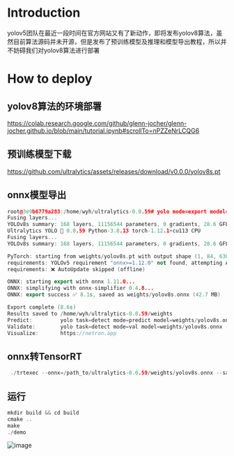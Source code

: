 # Introduction

yolov5团队在最近一段时间在官方网站又有了新动作，即将发布yolov8算法，虽然目前算法源码并未开源，但是发布了预训练模型及推理和模型导出教程，所以并不妨碍我们对yolov8算法进行部署

# How to deploy

## yolov8算法的环境部署
https://colab.research.google.com/github/glenn-jocher/glenn-jocher.github.io/blob/main/tutorial.ipynb#scrollTo=nPZZeNrLCQG6
## 预训练模型下载
https://github.com/ultralytics/assets/releases/download/v0.0.0/yolov8s.pt
## onnx模型导出
```C++
root@3e9b6779a283:/home/wyh/ultralytics-0.0.59# yolo mode=export model=weights/yolov8s.pt format=onnx simplify=True opset=11 imgsz=[480,640]
Fusing layers... 
YOLOv8s summary: 168 layers, 11156544 parameters, 0 gradients, 28.6 GFLOPs
Ultralytics YOLO 🚀 0.0.59 Python-3.8.13 torch-1.12.1+cu113 CPU
Fusing layers... 
YOLOv8s summary: 168 layers, 11156544 parameters, 0 gradients, 28.6 GFLOPs

PyTorch: starting from weights/yolov8s.pt with output shape (1, 84, 6300) (21.5 MB)
requirements: YOLOv5 requirement "onnx>=1.12.0" not found, attempting AutoUpdate...
requirements: ❌ AutoUpdate skipped (offline)

ONNX: starting export with onnx 1.11.0...
ONNX: simplifying with onnx-simplifier 0.4.8...
ONNX: export success ✅ 8.1s, saved as weights/yolov8s.onnx (42.7 MB)

Export complete (8.6s)
Results saved to /home/wyh/ultralytics-0.0.59/weights
Predict:         yolo task=detect mode=predict model=weights/yolov8s.onnx -WARNING ⚠️ not yet supported for YOLOv8 exported models
Validate:        yolo task=detect mode=val model=weights/yolov8s.onnx -WARNING ⚠️ not yet supported for YOLOv8 exported models
Visualize:       https://netron.app
```
## onnx转TensorRT
```C++
 ./trtexec --onnx=/path_to/ultralytics-0.0.59/weights/yolov8s.onnx --saveEngine=/path_to/yolov8_TensorRT/yolov8s.engine
```

## 运行
```C++
mkdir build && cd build
cmake ..
make
./demo
```
![image](https://github.com/yhwang-hub/dl_model_deploy/blob/master/yolov8_TneosrRT/yolov8.jpg)
